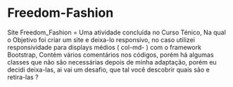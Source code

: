 # Freedom-Fashion
 Site Freedom_Fashion = Uma atividade concluída no Curso Ténico, Na qual o Objetivo foi criar um site e deixa-lo responsivo, no caso utilizei responsividade para displays médios ( col-md- ) com o framework Bootstrap, Contém vários comentários nos códigos, porém há algumas classes que não são necessárias depois de minha adaptação, porém eu decidi deixa-las, ai vai um desafio, que tal você descobrir quais são e retira-las ?

